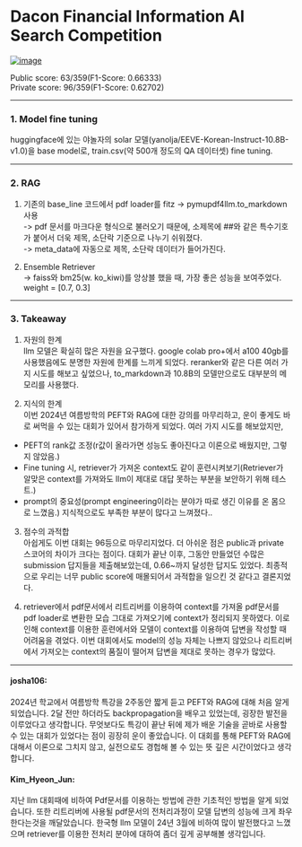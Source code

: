 # Dacon Financial Information AI Search Competition
[![image](https://github.com/user-attachments/assets/a9c0b677-cdac-45de-8c55-24b4702da075)](https://dacon.io/competitions/official/236295/overview/description/)

Public score: 63/359(F1-Score: 0.66333)  
Private score: 96/359(F1-Score: 0.62702)  
*** 
### 1. Model fine tuning
 huggingface에 있는 야놀자의 solar 모델(yanolja/EEVE-Korean-Instruct-10.8B-v1.0)을 base model로, train.csv(약 500개 정도의 QA 데이터셋) fine tuning.
***
### 2. RAG
1. 기존의 base_line 코드에서 pdf loader를 fitz -> pymupdf4llm.to_markdown 사용  
  -> pdf 문서를 마크다운 형식으로 불러오기 때문에, 소제목에 ##와 같은 특수기호가 붙어서 더욱 제목, 소단락 기준으로 나누기 쉬워졌다.  
  -> meta_data에 자동으로 제목, 소단락 데이터가 들어가진다.  

2. Ensemble Retriever  
  -> faiss와 bm25(w. ko_kiwi)를 앙상블 했을 때, 가장 좋은 성능을 보여주었다. weight = [0.7, 0.3]  
***
### 3. Takeaway
 1. 자원의 한계  
 llm 모델은 확실히 많은 자원을 요구했다. google colab pro+에서 a100 40gb를 사용했음에도 분명한 자원에 한계를 느끼게 되었다. reranker와 같은 다른 여러 가지 시도를 해보고 싶었으나, to_markdown과 10.8B의 모델만으로도 대부분의 메모리를 사용했다.
 
 2. 지식의 한계  
 이번 2024년 여름방학의 PEFT와 RAG에 대한 강의를 마무리하고, 운이 좋게도 바로 써먹을 수 있는 대회가 있어서 참가하게 되었다. 여러 가지 시도를 해보았지만,
 - PEFT의 rank값 조정(r값이 올라가면 성능도 좋아진다고 이론으로 배웠지만, 그렇지 않았음.)
 - Fine tuning 시, retriever가 가져온 context도 같이 훈련시켜보기(Retriever가 알맞은 context를 가져와도 llm이 제대로 대답 못하는 부분을 보안하기 위해 테스트.)
 - prompt의 중요성(prompt engineering이라는 분야가 따로 생긴 이유를 온 몸으로 느꼈음.)
지식적으로도 부족한 부분이 많다고 느껴졌다..

 3. 점수의 과적합  
 아쉽게도 이번 대회는 96등으로 마무리지었다. 더 아쉬운 점은 public과 private 스코어의 차이가 크다는 점이다. 대회가 끝난 이후, 그동안 만들었던 수많은 submission 답지들을 제출해보았는데, 0.66~까지 달성한 답지도 있었다. 최종적으로 우리는 너무 public score에 매몰되어서 과적합을 일으킨 것 같다고 결론지었다.

 4. retriever에서
 pdf문서에서 리트리버를 이용하여 context를 가져올 pdf문서를 pdf loader로 변환한 모습 그대로 가져오기에 context가 정리되지 못하였다. 이로인해 context를 이용한 훈련에서와 모델이 context를 이용하여 답변을 작성할 때 어려움을 겪었다. 이번 대회에서도 model의 성능 자체는 나쁘지 않았으나 리트리버에서 가져오는 context의 품질이 떨어져 답변을 제대로 못하는 경우가 많았다.
***
#### josha106:   
  2024년 학교에서 여름방학 특강을 2주동안 짧게 듣고 PEFT와 RAG에 대해 처음 알게 되었습니다. 2달 전만 하더라도 backpropagation을 배우고 있었는데, 굉장한 발전을 이루었다고 생각합니다. 무엇보다도 특강이 끝난 뒤에 제가 배운 기술을 곧바로 사용할 수 있는 대회가 있었다는 점이 굉장히 운이 좋았습니다. 이 대회를 통해 PEFT와 RAG에 대해서 이론으로 그치지 않고, 실전으로도 경헙해 볼 수 있는 뜻 깊은 시간이었다고 생각합니다.

  #### Kim_Hyeon_Jun:   
  지난 llm 대회때에 비하여 Pdf문서를 이용하는 방법에 관한 기초적인 방법을 알게 되었습니다. 또한 리트리버에 사용될 pdf문서의 전처리과정이 모델 답변의 성능에 크게 좌우 한다는것을 깨달았습니다. 한국형 llm 모델이 24년 3월에 비하여 많이 발전했다고 느꼈으며 retriever를 이용한 전처리 분야에 대하여 좀더 깊게 공부해볼 생각입니다.


